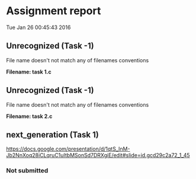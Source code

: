 # Assignment report
Tue Jan 26 00:45:43 2016
## Unrecognized (Task -1)
File name doesn't not match any of filenames conventions

**Filename: task 1.c**
## Unrecognized (Task -1)
File name doesn't not match any of filenames conventions

**Filename: task 2.c**
## next_generation (Task 1)
https://docs.google.com/presentation/d/1qtS_InM-Jb2NnXoq28iCLqruC1uItbMSonSd7DRXgiE/edit#slide=id.gcd29c2a72_1_45

### Not submitted
